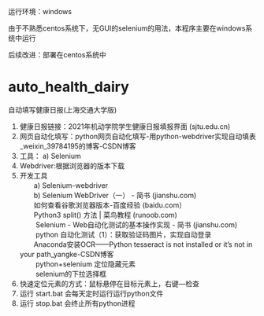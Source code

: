 ﻿运行环境：windows

由于不熟悉centos系统下，无GUI的selenium的用法，本程序主要在windows系统中运行

后续改进：部署在centos系统中

# auto_health_dairy
自动填写健康日报(上海交通大学版)

1. 健康日报链接：2021年机动学院学生健康日报填报界面 (sjtu.edu.cn)
2. 网页自动化填写：python网页自动化填写-用python-webdriver实现自动填表_weixin_39784195的博客-CSDN博客
3. 工具：
a)  Selenium 
4.	Webdriver:根据浏览器的版本下载
5.	开发工具  
　　a)	Selenium-webdriver  
　　b)	Selenium WebDriver（一） - 简书 (jianshu.com)  
　　如何查看谷歌浏览器版本-百度经验 (baidu.com）  
　　Python3 split() 方法 | 菜鸟教程 (runoob.com)  
　　 Selenium - Web自动化测试的基本操作实现 - 简书 (jianshu.com)  
　　 python 自动化测试（1）：获取验证码图片，实现自动登录  
　　Anaconda安装OCR——Python tesseract is not installed or it’s not in your path_yangke-CSDN博客  
　　 python+selenium 定位隐藏元素  
　　 selenium的下拉选择框  
6.	快速定位元素的方式：鼠标悬停在目标元素上，右键—检查  
7.	运行 start.bat 会每天定时运行运行python文件  
8.	运行 stop.bat 会终止所有python进程  
